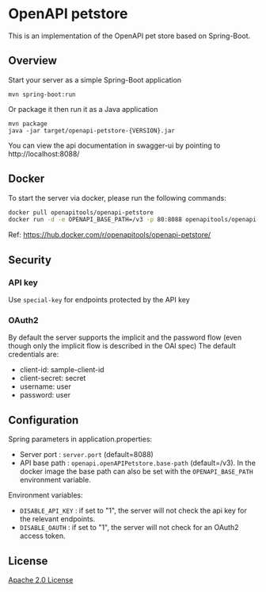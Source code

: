 # OpenAPI petstore

This is an implementation of the OpenAPI pet store based on Spring-Boot.

## Overview

Start your server as a simple Spring-Boot application
```
mvn spring-boot:run
```
Or package it then run it as a Java application
```
mvn package
java -jar target/openapi-petstore-{VERSION}.jar
```

You can view the api documentation in swagger-ui by pointing to  
http://localhost:8088/

## Docker

To start the server via docker, please run the following commands:
```sh
docker pull openapitools/openapi-petstore
docker run -d -e OPENAPI_BASE_PATH=/v3 -p 80:8088 openapitools/openapi-petstore
```

Ref: https://hub.docker.com/r/openapitools/openapi-petstore/

## Security

### API key
Use `special-key` for endpoints protected by the API key

### OAuth2
By default the server supports the implicit and the password flow (even though only the implicit flow is described in the OAI spec)
The default credentials are:
* client-id: sample-client-id
* client-secret: secret
* username: user
* password: user

## Configuration

Spring parameters in application.properties:
* Server port : `server.port` (default=8088)
* API base path : `openapi.openAPIPetstore.base-path` (default=/v3). In the docker image the base path can also be set with the `OPENAPI_BASE_PATH` environment variable.

Environment variables:
* `DISABLE_API_KEY` : if set to "1", the server will not check the api key for the relevant endpoints.
* `DISABLE_OAUTH` : if set to "1", the server will not check for an OAuth2 access token.

## License

[Apache 2.0 License](http://www.apache.org/licenses/LICENSE-2.0)